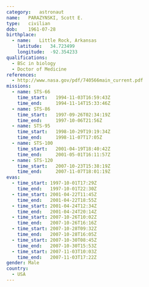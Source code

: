 ```yaml
---
category:	astronaut
name:	PARAZYNSKI, Scott E.
type:	civilian
dob:	1961-07-28
birthplace:
  - name:	Little Rock, Arkansas
    latitude:	34.723499
    longitude:	-92.354233
qualifications:
  - BSc in biology
  - Doctor of Medicine
references:
  - http://www.nasa.gov/pdf/740566main_current.pdf
missions:
  - name: STS-66
    time_start:   1994-11-03T16:59:43Z
    time_end:     1994-11-14T15:33:46Z
  - name: STS-86
    time_start:   1997-09-26T02:34:19Z
    time_end:     1997-10-06T21:56Z
  - name: STS-95
    time_start:   1998-10-29T19:19:34Z
    time_end:     1998-11-07T17:05Z
  - name: STS-100
    time_start:   2001-04-19T18:40:42Z
    time_end:     2001-05-01T16:11:57Z
  - name: STS-120
    time_start:   2007-10-23T15:38:19Z
    time_end:     2007-11-07T18:01:19Z
evas:
  - time_start: 1997-10-01T17:29Z
    time_end:   1997-10-01T22:30Z
  - time_start: 2001-04-22T11:45Z
    time_end:   2001-04-22T18:55Z
  - time_start: 2001-04-24T12:34Z
    time_end:   2001-04-24T20:14Z
  - time_start: 2007-10-26T10:02Z
    time_end:   2007-10-26T16:16Z
  - time_start: 2007-10-28T09:32Z
    time_end:   2007-10-28T16:05Z
  - time_start: 2007-10-30T08:45Z
    time_end:   2007-10-30T15:53Z
  - time_start: 2007-11-03T10:03Z
    time_end:   2007-11-03T17:22Z
gender:	Male
country:
  - USA
---
```


